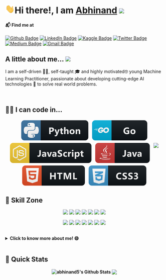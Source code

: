 <h1> <img src="https://raw.githubusercontent.com/ABSphreak/ABSphreak/master/gifs/Hi.gif" width="30px">Hi there!, I am <a href="https://github.com/abhinand5">Abhinand</a> <img src="https://emojis.slackmojis.com/emojis/images/1531849430/4246/blob-sunglasses.gif?1531849430" width="30px"></h1>
</h1>

#### 📬 Find me at
[![Github Badge](http://img.shields.io/badge/-GitHub-black?style=flat-square&logo=twitter&logoColor=white&link=https://github.com/abhinand5)](https://github.com/abhinand5) [![LinkedIn Badge](https://img.shields.io/badge/-LinkedIn-blue?style=flat-square&logo=Linkedin&logoColor=white&link=https://www.linkedin.com/in/abhinand-05/)](https://linkedin.com/in/abhinand-05) [![Kaggle Badge](http://img.shields.io/badge/-Kaggle-black?style=flat-square&logo=kaggle&link=https://www.kaggle.com/abhinand05/)](https://www.kaggle.com/abhinand05) [![Twitter Badge](http://img.shields.io/badge/-Twitter-9cf?style=flat-square&logo=twitter&logoColor=darkblue&link=https://twitter.com/abhinand5899)](https://twitter.com/abhinand5899)  [![Medium Badge](https://img.shields.io/badge/-Medium-black?style=flat-square&logo=Medium&link=https://medium.com/@abhinand05)](https://medium.com/@abhinand05) [![Gmail Badge](https://img.shields.io/badge/-Gmail-d14836?style=flat-square&logo=Gmail&logoColor=white&link=mailto:abhinandalfio@gmail.com)](mailto:abhinandalfio@gmail.com)



## A little about me...  <img src="https://media.giphy.com/media/VgCDAzcKvsR6OM0uWg/giphy.gif" width="50">

I am a self-driven 👨‍💻, self-taught 🎓 and highly motivated🤓 young Machine Learning Practitioner, passionate about developing cutting-edge AI technologies 💫 to solve real world problems.  <br/>

<br/>

## 👨‍💻 I can code in...
<p align="center">
  <!-- For more icons please follow  https://github.com/MikeCodesDotNET/ColoredBadges -->
  <img src="https://raw.githubusercontent.com/8bithemant/8bithemant/master/svg/dev/languages/python.svg" alt="python" style="vertical-align:top; margin:4px">  
    <img src="https://raw.githubusercontent.com/MikeCodesDotNET/ColoredBadges/master/svg/dev/languages/go.svg" alt="go" style="vertical-align:top; margin:4px">
    <img src="https://raw.githubusercontent.com/MikeCodesDotNET/ColoredBadges/master/svg/dev/languages/js.svg" alt="JavaScript" style="vertical-align:top; margin:4px">
    <img src="https://raw.githubusercontent.com/MikeCodesDotNET/ColoredBadges/master/svg/dev/languages/java.svg" alt="Java" style="vertical-align:top; margin:4px">
    <img src="https://img.shields.io/badge/C++%20-%2300599C.svg?&style=for-the-badge&logo=c%2B%2B&ogoColor=white" style="vertical-align:top; margin:4px"/>
    <img src="https://raw.githubusercontent.com/MikeCodesDotNET/ColoredBadges/master/svg/dev/languages/html.svg" alt="HTML" style="vertical-align:top; margin:4px">    
    <img src="https://raw.githubusercontent.com/MikeCodesDotNET/ColoredBadges/master/svg/dev/languages/css3.svg" alt="CSS3" style="vertical-align:top; margin:4px">
</p>



##  🤹 Skill Zone
<p align="center">
<img src="https://img.shields.io/badge/TensorFlow%20-%23FF6F00.svg?&style=for-the-badge&logo=TensorFlow&logoColor=white" /> <img src="https://img.shields.io/badge/PyTorch-black?&style=for-the-badge&logo=pytorch&logoColor=red"/> <img src="https://img.shields.io/badge/Keras%20-%23D00000.svg?&style=for-the-badge&logo=Keras&logoColor=white"/> <img src="https://img.shields.io/badge/Numpy-013220?&style=for-the-badge&logo=numpy"/> <img src="https://img.shields.io/badge/Pandas-130654?&style=for-the-badge&logo=pandas"/> <img src="https://img.shields.io/badge/Scikit--Learn-grey?&style=for-the-badge&logo=scikit-learn"/> <img src="https://img.shields.io/badge/Flask-grey?&style=for-the-badge&logo=flask"/>  
</p>
<p align="center">
<img src="https://img.shields.io/badge/github%20-%23121011.svg?&style=for-the-badge&logo=github&logoColor=white"/> <img src="https://img.shields.io/badge/git%20-%23F05033.svg?&style=for-the-badge&logo=git&logoColor=white"/> <img src="https://img.shields.io/badge/Postgres-336791?&style=for-the-badge&logo=postgresql"/> <img src="https://img.shields.io/badge/MongoDB-black?&style=for-the-badge&logo=mongodb"/> <img src="https://img.shields.io/badge/npm-grey?&style=for-the-badge&logo=npm"/> <img src="https://img.shields.io/badge/Node--Js-green?&style=for-the-badge&logo=node.js&logoColor=white"/> <img src="https://img.shields.io/badge/Linux-black?&style=for-the-badge&logo=linux&logoColor=white"/>
</p>

<br/>

<details>
  <summary><b>Click to know more about me! 😄 <b></summary>

## ⚡️ A Few Quick Facts

- 🔭 I’m currently working on something special!
- 🤖 I’m currently actively learning RL and NLP
- 📊📐✔️ Learning more math <img width="490" height="270" src="https://media.giphy.com/media/9B8wYztAoe1zO/source.gif" align=right>
- <img src="https://media.giphy.com/media/WUlplcMpOCEmTGBtBW/giphy.gif" width="30">  I enjoy working on
  - 📊 Machine Learning & Data Science
  - 🔤 Natural Language Processing
  - 🖼 Computer Vision
  - 🤖 Reinforcement Learning
  - ♾️ Literally any tech
- 📝 I write technical blogs and articles
- ⚽ Football fan
- 🧊 Speed Cuber! (Sorry couldn't find Rubik's cube emoji)
- 🎮 Game occasionally
- :book: Reading Books - (These days mostly tech :slightly_smiling_face:)
- I​n​ :heart: with Astronomy and everything about :milky_way: space eversince :baby: !  


### 🖥️ My DevSetup

<img src="https://img.shields.io/badge/-ROG--G14-F5F5F5?style=flat-square&logo=data%3Aimage%2Fpng%3Bbase64%2CiVBORw0KGgoAAAANSUhEUgAAACAAAAAgCAYAAABzenr0AAADbUlEQVRYR%2B2WbUxbVRjHfy2l0PLigEiARZw6JC5u8UuHJmp02UxBIosMp0Y3dFJfAAHRMWAjl8QofnAkC5uOvcDIBnthlC1DksWELFtCIrJkxsUsfjAojBZaStt7by99u6Yf%2BKTbkEJIDOfreZ7%2F%2F5f%2FeXLO0bDCS7PC%2FqwC%2FL8S%2BNRiydbpDaYYrS4rpKpuxab0HblwRLzfnC1JAs0Ndfk%2BWTqANj5PlIPamVnvsOj1NV4e6B560JBHDdBUV5sfDgUvh9Q4nc0h%2B11usa6%2Fv%2FPQEGhTIPcZuL1sCdTXl6fF%2BDW%2F%2BsPxGXenJLdXlHZcutT14wg8boQuFTqfhuPLBtBY8%2BHJgGp4b2JKmfEpXnNf35mRm%2FCaDjrmoGcN1ObA3LIANFbteTFI%2FNCEQxVFSdxm7e%2BKmNcH4IANGtbCnya4uKgZsFgsse3t7YF7NVdWVsYlaJSbNrd%2BvdsjFX5p7bwmwVEJihxQ%2FRRUuODcC%2FDtogDKyz8rOHz44CCg%2FpvAvopSwaUYm6acvj211o7eWOidgScD0LAeWiTIdsPmrTCyKIC91dXbXVJ8zLFjLf%2BIsKHqg00eJeYnmzPQ9lHvya%2BTYMAOhgRoyYI2INkObhUyXobgogCEz99NdymZN9zi1CZjXPJL6ZmpVwVBCAuCoHdNjg%2FfdaquksGz72RL0uAk%2BNLhuxSoD8F%2BDfSMg9UMbz7IPLJ%2Fz3tgX%2B3e69Oz4SupBlkNaZOetTvl0kfTw%2FvH7P6dObd%2F22a%2BdaPbBtJaOGWEPD%2FU6WCLCBfdsNMM56MDqCoziYE1%2FRpVLH4oMfF6KKx1ujzeZCY9BaVXTjfbQZsKB9PAvwEGIma34IIDzCJkFYE3KoBI8ydlZSZ5Lvb1xzL1G4Nh3atjE2Lzx93fb5yGdbOwIxc8eeCM1A7DOi3cmYaeQihdiPl9j2BeoKSkJDE3%2B%2BFXZL%2F%2B3NYTx78Ky2LTKBw1wjdfwB%2BRup8hNghWDxT4wVQIo0sGEBESBEHrmLSPJvzl2fX8D2cKZ6FiBjJUuJMEYymQkwBPKNBXBMULNV9QAvNi5e%2B%2F9ZwcSnu741Rb5XnQS7AlDPkqbDbCIwYYD8D2N8C2LAAR0d27y4o1AcMvnd2Hfv8vJkv6FtTU1BhaW1t9KwawVMbzOlF%2FSKIFWgVYTWA1gRVP4G8olVUweX3oIAAAAABJRU5ErkJggg%3D%3D"> <img src="https://img.shields.io/badge/Windows-555555.svg?&style=flat-square&logo=windows&logoColor=0078D6"> <img src="https://img.shields.io/badge/-VirtualBox-9cf?style=flat-square&logo=data%3Aimage%2Fpng%3Bbase64%2CiVBORw0KGgoAAAANSUhEUgAAABgAAAAYCAQAAABKfvVzAAAAAmJLR0QA%2F4ePzL8AAAH%2FSURBVBgZBcFtaA4IAAfw3zP06PFF2m6UdZ0vGrq8JCK7uicvNTViXVzdzHYMI%2BTLmIvu6lBT%2B%2BDlA7EpUkJyX65rdRTdp4cPI1d8oeluXtJ5O1v7%2B%2F0AAKBok4qKTYoAAAAA1DrkuRvW2Oi2fxw2FQAAgLnOeeOs5fZYa50fNLnmgz7zAQCqNBnw2q%2B%2B1apsm2U6zdWu1SpnfHTLOuMAavwt7pisRxPK%2Buw04De1aHbQdA%2FEY18A9SLiL2V77TAbs7RYpGirDstVRMRMoFqMiBjTb4lfNGKGy7otdMmYiIgpQJVRja6KiP90WemYHksd8FZEDPjeJwWAf5XR5KmIeKzZek9ExLAWBSsMATCoGZQcMSoiImJMvxqwwT0A%2FtRhAWChioiIh74BE5Vt9wcAV%2By32HeA8U6L6FMEXzvpsG4XATilB%2FOsVgLtIjoxyTRHdSo5rheAn50DX2pWjTYRO9Tb5ZAVCjivG4BdnlkAaizWqE3Edv1afQUWGbIVgHle%2Bd9uBUzUoE1Eh80moGCfT16aAwB17orf1YLNIraAajdFxQwAgKJe8VQDWkX8iAbPxAUlAADguhh1UJuILbqNiBcAAACcEBHDIoZFxCAAAADtIiIiIiL6AAAAKHkoIiIi4r16AAAAqPNIRETESw0AAAAAk3SpeOed%2B34yGQDgM6uy1dsj1wy4AAAAAElFTkSuQmCC"> <img src="https://img.shields.io/badge/-Ubuntu-E95420?style=flat-square&logo=ubuntu&logoColor=white">  <img src="https://img.shields.io/badge/VS Code-555555?style=flat-square&logo=visual-studio-code&logoColor=007ACC"> <img src="https://img.shields.io/badge/Terminal-555555.svg?&style=flat-square&logo=powershell&logoColor=white"> <img src="https://img.shields.io/badge/Jupyter-555555.svg?&style=flat-square&logo=jupyter&logoColor=F37626"> <img src="https://img.shields.io/badge/Spotify-555555.svg?&style=flat-square&logo=spotify&logoColor=1ED760"> 

</details>

<br/>

## 🚀 Quick Stats
<p align="center">
<img align="center" src="https://github-readme-stats.vercel.app/api?username=abhinand5&show_icons=true&line_height=21&count_private=true" alt="abhinand5's Github Stats" />
<img align="center" src="https://github-readme-stats.vercel.app/api/top-langs/?username=abhinand5&langs_count=6&hide=matlab&count_private=true" />
</p>
